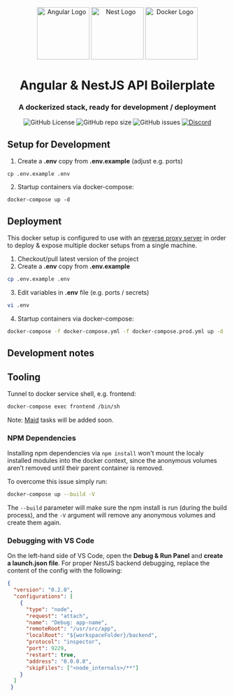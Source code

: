 <div align="center">
  <a href="https://angular.io/" target="blank"><img src="https://angular.io/assets/images/logos/angular/angular.svg" width="120" alt="Angular Logo"/></a>
  <a href="http://nestjs.com/" target="blank"><img src="https://nestjs.com/img/logo-small.svg" width="120" alt="Nest Logo"/></a>
  <a href="https://docker.com/" target="blank"><img src="https://www.docker.com/sites/default/files/d8/2019-07/vertical-logo-monochromatic.png" width="120" alt="Docker Logo"/></a>
  <br>
  <h1>Angular & NestJS API Boilerplate</h1>
  <h3>A dockerized stack, ready for development / deployment</h3>
  <img alt="GitHub License" src="https://img.shields.io/github/license/felixgeissler/angular-nestjs-boilerplate-stack?style=flat&color=%233fa1f0">
  <img alt="GitHub repo size" src="https://img.shields.io/github/repo-size/felixgeissler/angular-nestjs-boilerplate-stack?style=flat&color=%233fa1f0">
  <img alt="GitHub issues" src="https://img.shields.io/github/issues/felixgeissler/angular-nestjs-boilerplate-stack?style=flat&color=%233fa1f0">
  <a href="https://discordapp.com/users/340814169194364928" target="blank">
    <img alt="Discord" src="https://img.shields.io/badge/contact-flx.gsslr-%237289DA?style=flat&logo=discord&logoColor=white">
  </a>
</div>

## Setup for Development

1. Create a **.env** copy from **.env.example** (adjust e.g. ports)
```
cp .env.example .env
```
2. Startup containers via docker-compose:
```
docker-compose up -d
```


## Deployment
This docker setup is configured to use with an [reverse proxy server](https://hub.docker.com/r/jwilder/nginx-proxy) in order to
deploy & expose multiple docker setups from a single machine.

1. Checkout/pull latest version of the project
2. Create a **.env** copy from **.env.example**
```bash
cp .env.example .env
```
3. Edit variables in **.env** file (e.g. ports / secrets)
```bash
vi .env
```
4. Startup containers via docker-compose:
```bash
docker-compose -f docker-compose.yml -f docker-compose.prod.yml up -d
```


## Development notes

## Tooling

Tunnel to docker service shell, e.g. frontend:
```bash
docker-compose exec frontend /bin/sh
```

Note: [Maid](https://github.com/egoist/maid) tasks will be added soon.

### NPM Dependencies
Installing npm dependencies via ```npm install``` won't mount the localy installed modules into the docker context, since the
anonymous volumes aren’t removed until their parent container is removed.

To overcome this issue simply run:
```bash
docker-compose up --build -V
```
The ```--build``` parameter will make sure the npm install is run (during the build process), and the ```-V``` argument will remove any anonymous volumes and create them again.

### Debugging with VS Code
On the left-hand side of VS Code, open the **Debug & Run Panel** and **create a launch.json file**. For proper NestJS backend debugging, replace the content of the config with the following:
```json
{
  "version": "0.2.0",
  "configurations": [
    {
      "type": "node",
      "request": "attach",
      "name": "Debug: app-name",
      "remoteRoot": "/usr/src/app",
      "localRoot": "${workspaceFolder}/backend",
      "protocol": "inspector",
      "port": 9229,
      "restart": true,
      "address": "0.0.0.0",
      "skipFiles": ["<node_internals>/**"]
    }
  ]
 }
```